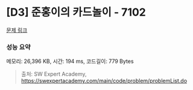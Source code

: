 # [D3] 준홍이의 카드놀이 - 7102 

[문제 링크](https://swexpertacademy.com/main/code/problem/problemDetail.do?contestProbId=AWkIlHWqBYcDFAXC) 

### 성능 요약

메모리: 26,396 KB, 시간: 194 ms, 코드길이: 779 Bytes



> 출처: SW Expert Academy, https://swexpertacademy.com/main/code/problem/problemList.do
